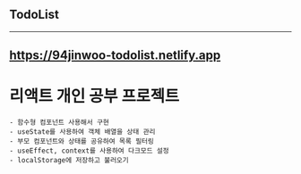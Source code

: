 ## TodoList

---

## <https://94jinwoo-todolist.netlify.app>

# 리액트 개인 공부 프로젝트

    - 함수형 컴포넌트 사용해서 구현
    - useState를 사용하여 객체 배열을 상태 관리
    - 부모 컴포넌트와 상태를 공유하여 목록 필터링
    - useEffect, context를 사용하여 다크모드 설정
    - localStorage에 저장하고 불러오기

